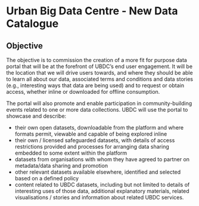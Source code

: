 # Urban Big Data Centre - New Data Catalogue

## Objective

The objective is to commission the creation of a more fit for purpose data portal that will be at the forefront of UBDC’s end user engagement. It will be the location that we will drive users towards, and where they should be able to learn all about our data, associated terms and conditions and data stories (e.g., interesting ways
that data are being used) and to request or obtain access, whether inline or downloaded for offline consumption. 
 
The portal will also promote and enable participation in community-building events related to one or more data collections. UBDC will use the portal to showcase and describe:
* their own open datasets, downloadable from the platform and where formats permit, viewable and capable of being explored inline
* their own / licensed safeguarded datasets, with details of access restrictions provided and processes for arranging data sharing embedded to some extent within the platform
* datasets from organisations with whom they have agreed to partner on metadata/data sharing and promotion
* other relevant datasets available elsewhere, identified and selected based on a defined policy
* content related to UBDC datasets, including but not limited to details of interesting uses of those data, additional explanatory materials, related visualisations / stories and information about related UBDC services.
